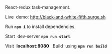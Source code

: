 React-redux task-management.

Live  demo: http://black-and-white-fifth.surge.sh
 

Run **``` npm i ```** to install dependencies.

Start  dev-server **``` npm run start ```**.

Visit  **localhost:8080**
 
Build  using **``` npm run build ```**
